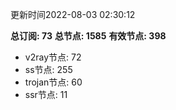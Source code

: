 更新时间2022-08-03 02:30:12

**总订阅: 73**
**总节点: 1585**
**有效节点: 398**
- v2ray节点: 72
- ss节点: 255
- trojan节点: 60
- ssr节点: 11
